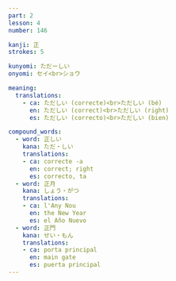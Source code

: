 ```yaml
---
part: 2
lesson: 4
number: 146

kanji: 正
strokes: 5

kunyomi: ただーしい
onyomi: セイ<br>ショウ

meaning:
  translations:
    - ca: ただしい (correcte)<br>ただしい (bé)
      en: ただしい (correct)<br>ただしい (right)
      es: ただしい (correcto)<br>ただしい (bien)

compound_words:
  - word: 正しい
    kana: ただ・しい
    translations:
    - ca: correcte -a
      en: correct; right
      es: correcto, ta
  - word: 正月
    kana: しょう・がつ
    translations:
    - ca: l'Any Nou
      en: the New Year
      es: el Año Nuevo
  - word: 正門
    kana: せい・もん
    translations:
    - ca: porta principal
      en: main gate
      es: puerta principal
---
```

